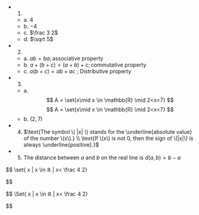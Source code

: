 - 1.
  - a. $4$
  - b. $-4$
  - c. $\frac 3 2$
  - d. $\sqrt 5$
- 2.
  - a. $ab=ba ; \text{associative property}$
  - b. $a + (b + c) = (a + b) + c ; \text{commutative property}$
  - c. $a(b + c) = ab + ac$ ; Distributive property
- 3.
  - a. 
$$
A = \set{x\mid x \in \mathbb{R} \mid 2<x<7}
$$
$$
A = \set{x\mid x \in \mathbb{R} \mid 2<x<7}
$$
  - b. $(2,7)$
- 4. $\text{The symbol \( |x| \) stands for the \underline{absolute value} of the number \(x\).} 
      \\ \text{If \(x\) is not 0, then the sign of \(|x|\) is always \underline{positive}.}$
- 5. $\text{The distance between \(a\) and \(b\) on the real line is \(d(a,b)=b-a\)}$


$$
\set{ x | x \in ℝ | x< \frac 4 2}


$$

$$
\Set{ x | x \in ℝ | x< \frac 4 2}


$$
